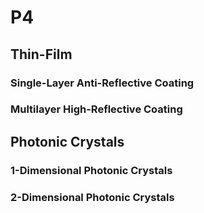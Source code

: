 # P4
## Thin-Film
### Single-Layer Anti-Reflective Coating
### Multilayer High-Reflective Coating
## Photonic Crystals
### 1-Dimensional Photonic Crystals
### 2-Dimensional Photonic Crystals
